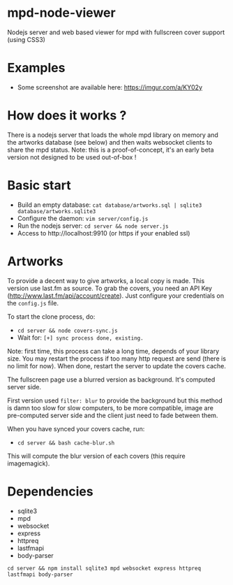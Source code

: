 # mpd-node-viewer
Nodejs server and web based viewer for mpd with fullscreen cover support (using CSS3)
 
# Examples
* Some screenshot are available here: https://imgur.com/a/KY02y
 
# How does it works ?
There is a nodejs server that loads the whole mpd library on memory and the artworks database (see below)
and then waits websocket clients to share the mpd status.
Note: this is a proof-of-concept, it's an early beta version not designed to be used out-of-box !  
 
# Basic start
* Build an empty database: `cat database/artworks.sql | sqlite3 database/artworks.sqlite3`
* Configure the daemon: `vim server/config.js`
* Run the nodejs server: `cd server && node server.js`
* Access to http://localhost:9910 (or https if your enabled ssl)
 
# Artworks
To provide a decent way to give artworks, a local copy is made. This version use last.fm as source.
To grab the covers, you need an API Key (http://www.last.fm/api/account/create). Just configure your credentials
on the `config.js` file.

To start the clone process, do:
* `cd server && node covers-sync.js`
* Wait for: `[+] sync process done, existing.`

Note: first time, this process can take a long time, depends of your library size. You may restart the process
if too many http request are send (there is no limit for now). When done, restart the server to update the covers cache.

The fullscreen page use a blurred version as background. It's computed server side.

First version used `filter: blur` to provide the background but this method is damn too slow for
slow computers, to be more compatible, image are pre-computed server side and the client just need to
fade between them.

When you have synced your covers cache, run:
* `cd server && bash cache-blur.sh`

This will compute the blur version of each covers (this require imagemagick).
 
# Dependencies
* sqlite3
* mpd
* websocket
* express
* httpreq
* lastfmapi
* body-parser
 
`cd server && npm install sqlite3 mpd websocket express httpreq lastfmapi body-parser`

